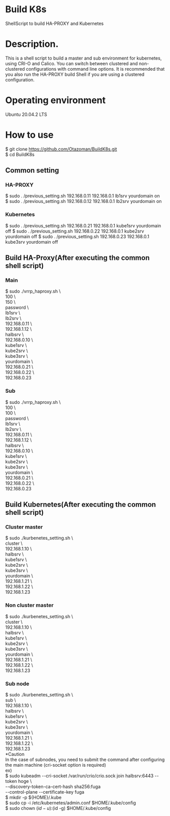 # Build K8s  
ShellScript to build HA-PROXY and Kubernetes  
  
# Description.  
This is a shell script to build a master and sub environment for kubernetes, using CRI-O and Calico.
You can switch between clustered and non-clustered configurations with command line options.
It is recommended that you also run the HA-PROXY build Shell if you are using a clustered configuration.  
  
# Operating environment  
Ubuntu 20.04.2 LTS  

# How to use  
$ git clone https://github.com/Otazoman/BuildK8s.git  
$ cd BuildK8s  
  
## Common setting  
### HA-PROXY  
$ sudo . /previous_setting.sh 192.168.0.11 192.168.0.1 lb1srv yourdomain on  
$ sudo . /previous_setting.sh 192.168.0.12 192.168.0.1 lb2srv yourdomain on  
### Kubernetes  
$ sudo . /previous_setting.sh 192.168.0.21 192.168.0.1 kube1srv yourdomain off
$ sudo . /previous_setting.sh 192.168.0.22 192.168.0.1 kube2srv yourdomain off
$ sudo . /previous_setting.sh 192.168.0.23 192.168.0.1 kube3srv yourdomain off
  
## Build HA-Proxy(After executing the common shell script)  
### Main  
$ sudo ./vrrp_haproxy.sh \  
	100 \  
	150 \  
	password \  
	lb1srv \  
	lb2srv \  
	192.168.0.11 \  
	192.168.1.12 \  
	halbsrv \  
	192.168.0.10 \  
	kube1srv \  
	kube2srv \  
	kube3srv \  
	yourdomain \  
	192.168.0.21 \  
	192.168.0.22 \  
	192.168.0.23  
### Sub
$ sudo ./vrrp_haproxy.sh \  
	100 \  
	100 \  
	password \  
	lb1srv \  
	lb2srv \  
	192.168.0.11 \  
	192.168.1.12 \  
	halbsrv \  
	192.168.0.10 \  
	kube1srv \  
	kube2srv \  
	kube3srv \  
	yourdomain \  
	192.168.0.21 \  
	192.168.0.22 \  
	192.168.0.23  
## Build Kubernetes(After executing the common shell script)  
### Cluster master  
$ sudo ./kurbenetes_setting.sh \  
	cluster \  
	192.168.1.10 \  
	halbsrv \  
	kube1srv \  
	kube2srv \  
	kube3srv \  
	yourdomain \  
	192.168.1.21 \  
	192.168.1.22 \  
	192.168.1.23  
### Non cluster master  
$ sudo ./kurbenetes_setting.sh \  
	cluster \  
	192.168.1.10 \  
	halbsrv \  
	kube1srv \  
	kube2srv \  
	kube3srv \  
	yourdomain \  
	192.168.1.21 \  
	192.168.1.22 \  
	192.168.1.23  
### Sub node  
$ sudo ./kurbenetes_setting.sh \  
	sub \  
	192.168.1.10 \  
	halbsrv \  
	kube1srv \  
	kube2srv \  
	kube3srv \  
	yourdomain \  
	192.168.1.21 \  
	192.168.1.22 \  
	192.168.1.23  
*Caution  
In the case of subnodes, you need to submit the command after configuring the main machine (cri-socket option is required)  
ex)  
$ sudo kubeadm --cri-socket /var/run/crio/crio.sock join halbsrv:6443 --token hoge \  
        --discovery-token-ca-cert-hash sha256:fuga \
        --control-plane --certificate-key fuga  
$ mkdir -p ${HOME}/.kube  
$ sudo cp -i /etc/kubernetes/admin.conf $HOME/.kube/config  
$ sudo chown $(id -u):$(id -g) $HOME/.kube/config  

